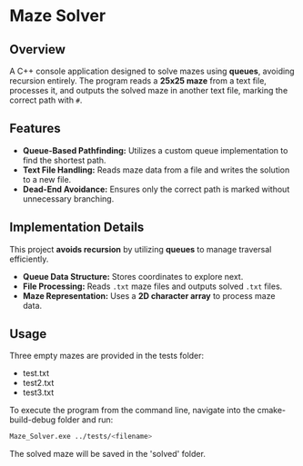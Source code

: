 # Maze Solver

## Overview
A C++ console application designed to solve mazes using **queues**, avoiding recursion entirely. The program reads a **25x25 maze** from a text file, processes it, and outputs the solved maze in another text file, marking the correct path with `#`.  

## Features
- **Queue-Based Pathfinding:** Utilizes a custom queue implementation to find the shortest path.
- **Text File Handling:** Reads maze data from a file and writes the solution to a new file.
- **Dead-End Avoidance:** Ensures only the correct path is marked without unnecessary branching.

## Implementation Details
This project **avoids recursion** by utilizing **queues** to manage traversal efficiently.

- **Queue Data Structure:** Stores coordinates to explore next.
- **File Processing:** Reads `.txt` maze files and outputs solved `.txt` files.
- **Maze Representation:** Uses a **2D character array** to process maze data.

## Usage
Three empty mazes are provided in the tests folder:
- test.txt
- test2.txt
- test3.txt

  
To execute the program from the command line, navigate into the cmake-build-debug folder and run:

```sh
Maze_Solver.exe ../tests/<filename>
```

The solved maze will be saved in the 'solved' folder.
